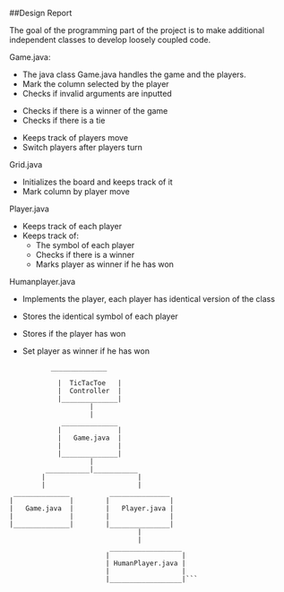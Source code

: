 ##Design Report

The goal of the programming part of the project is to make additional independent classes to develop loosely coupled code.

Game.java:
+ The java class Game.java handles the game and the players.
+ Mark the column selected by the player
+ Checks if invalid arguments are inputted
- Checks if there is a winner of the game
- Checks if there is a tie
+ Keeps track of players move
+ Switch players after players turn

Grid.java

* Initializes the board and keeps track of it
* Mark column by player move

Player.java
* Keeps track of each player
* Keeps track of:
	* The symbol of each player
	* Checks if there is a winner
	* Marks player as winner if he has won

Humanplayer.java

* Implements the player, each player has identical version of the class
* Stores the identical symbol of each player
* Stores if the player has won
* Set player as winner if he has won

			 ______________
```			|			   |
			|  TicTacToe   |
			|  Controller  |
			|______________|
					|
					|
			 ______________
			|			   |
			|   Game.java  |
			|              |
			|______________|
					|
		 ___________|___________
		|						|
		|						|
 ______________			 _______________			
|			   |		|				|
|   Game.java  |		|	Player.java |
|              |		|               |
|______________|		|_______________|
								|
								|
						 __________________
						|			       |
						| HumanPlayer.java |
						|              	   |
						|__________________|```